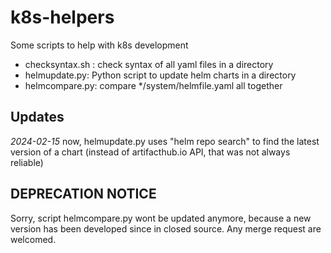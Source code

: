 # k8s-helpers
Some scripts to help with k8s development

* checksyntax.sh : check syntax of all yaml files in a directory
* helmupdate.py: Python script to update helm charts in a directory
* helmcompare.py: compare */system/helmfile.yaml all together

Updates
------
*2024-02-15* now, helmupdate.py uses "helm repo search" to find the latest version of a chart (instead of artifacthub.io API, that was not always reliable)

DEPRECATION NOTICE
------------------
Sorry, script helmcompare.py wont be updated anymore, because a new version has been developed since in closed source.
Any merge request are welcomed.